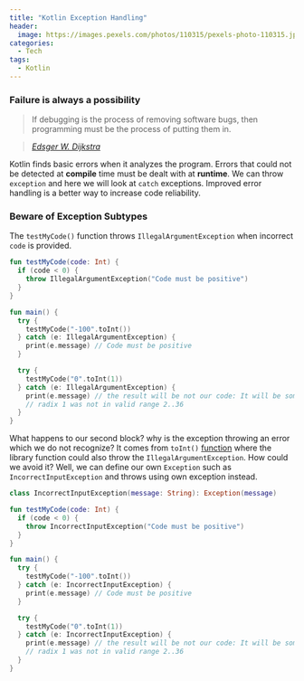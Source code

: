 ```yaml
---
title: "Kotlin Exception Handling"
header:
  image: https://images.pexels.com/photos/110315/pexels-photo-110315.jpeg
categories:
  - Tech
tags:
  - Kotlin
---
```


### Failure is always a possibility

> If debugging is the process of removing software bugs, then programming must be the process of putting them in.

> <cite><a href="https://en.wikipedia.org/wiki/Edsger_W._Dijkstra">Edsger W. Dijkstra</a></cite>

Kotlin finds basic errors when it analyzes the program. Errors that could not be detected at **compile** time must be dealt with at **runtime**. We can throw `exception` and here we will look at `catch` exceptions. Improved error handling is a better way to increase code reliability.

### Beware of Exception Subtypes

The `testMyCode()` function throws `IllegalArgumentException` when incorrect `code` is provided.

```kotlin
fun testMyCode(code: Int) {
  if (code < 0) {
    throw IllegalArgumentException("Code must be positive")
  }
}

fun main() {
  try {
    testMyCode("-100".toInt())
  } catch (e: IllegalArgumentException) {
    print(e.message) // Code must be positive
  }

  try {
    testMyCode("0".toInt(1))
  } catch (e: IllegalArgumentException) {
    print(e.message) // the result will be not our code: It will be something like
    // radix 1 was not in valid range 2..36
  }
}
```

What happens to our second block? why is the exception throwing an error which we do not recognize? It comes from `toInt()` [function][toint] where the library function could also throw the `IllegalArgumentException`. How could we avoid it? Well, we can define our own `Exception` such as `IncorrectInputException` and throws using own exception instead.

```kotlin
class IncorrectInputException(message: String): Exception(message)

fun testMyCode(code: Int) {
  if (code < 0) {
    throw IncorrectInputException("Code must be positive")
  }
}

fun main() {
  try {
    testMyCode("-100".toInt())
  } catch (e: IncorrectInputException) {
    print(e.message) // Code must be positive
  }

  try {
    testMyCode("0".toInt(1))
  } catch (e: IncorrectInputException) {
    print(e.message) // the result will be not our code: It will be something like
    // radix 1 was not in valid range 2..36
  }
}
```

[toint]: https://kotlinlang.org/api/latest/jvm/stdlib/kotlin.text/to-int.html

